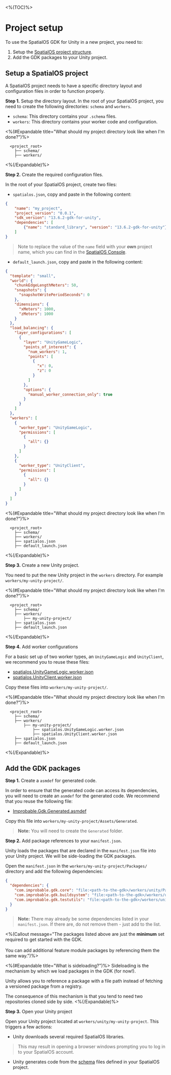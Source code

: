 <%(TOC)%>
# Project setup

To use the SpatialOS GDK for Unity in a new project, you need to:

1. Setup the [SpatialOS project structure](https://docs.improbable.io/reference/latest/shared/reference/project-structure).
1. Add the GDK packages to your Unity project.

## Setup a SpatialOS project

A SpatialOS project needs to have a specific directory layout and configuration files in order to function properly.

**Step 1.** Setup the directory layout.
In the root of your SpatialOS project, you need to create the following directories: `schema` and `workers`.

* `schema`: This directory contains your `.schema` files.
* `workers`: This directory contains your worker code and configuration.

<%(#Expandable title="What should my project directory look like when I'm done?")%>
```text
  <project_root>
    ├── schema/
    ├── workers/
```
<%(/Expandable)%>

**Step 2.** Create the required configuration files.

In the root of your SpatialOS project, create two files:

* `spatialos.json`, copy and paste in the following content:

```json
{
    "name": "my_project",
    "project_version": "0.0.1",
    "sdk_version": "13.6.2-gdk-for-unity",
    "dependencies": [
        {"name": "standard_library", "version": "13.6.2-gdk-for-unity"}
    ]
}
```

> Note to replace the value of the `name` field with your **own** project name, which you can find in the [SpatialOS Console](https://console.improbable.io/projects).

* `default_launch.json`, copy and paste in the following content:

```json
{
  "template": "small",
  "world": {
    "chunkEdgeLengthMeters": 50,
    "snapshots": {
      "snapshotWritePeriodSeconds": 0
    },
    "dimensions": {
      "xMeters": 1000,
      "zMeters": 1000
    }
  },
  "load_balancing": {
    "layer_configurations": [
      {
        "layer": "UnityGameLogic",
        "points_of_interest": {
          "num_workers": 1,
          "points": [
            {
              "x": 0,
              "z": 0
            }
          ]
        },
        "options": {
          "manual_worker_connection_only": true
        }
      }
    ]
  },
  "workers": [
    {
      "worker_type": "UnityGameLogic",
      "permissions": [
        {
          "all": {}
        }
      ]
    },
    {
      "worker_type": "UnityClient",
      "permissions": [
        {
          "all": {}
        }
      ]
    }
  ]
}
```

<%(#Expandable title="What should my project directory look like when I'm done?")%>
```text
  <project_root>
    ├── schema/
    ├── workers/
    ├── spatialos.json
    ├── default_launch.json
```
<%(/Expandable)%>

**Step 3.** Create a new Unity project.

You need to put the new Unity project in the `workers` directory. For example `workers/my-unity-project/`.

<%(#Expandable title="What should my project directory look like when I'm done?")%>
```text
  <project_root>
    ├── schema/
    ├── workers/
        ├── my-unity-project/
    ├── spatialos.json
    ├── default_launch.json
```
<%(/Expandable)%>

**Step 4.** Add worker configurations

For a basic set up of two worker types, an `UnityGameLogic` and `UnityClient`, we recommend you to reuse these files:

* [spatialos.UnityGameLogic.worker.json](https://github.com/spatialos/gdk-for-unity/blob/master/workers/unity/spatialos.UnityGameLogic.worker.json)
* [spatialos.UnityClient.worker.json](https://github.com/spatialos/gdk-for-unity/blob/master/workers/unity/spatialos.UnityClient.worker.json)

Copy these files into `workers/my-unity-project/`.


<%(#Expandable title="What should my project directory look like when I'm done?")%>
```text
  <project_root>
    ├── schema/
    ├── workers/
        ├── my-unity-project/
            ├── spatialos.UnityGameLogic.worker.json
            ├── spatialos.UnityClient.worker.json
    ├── spatialos.json
    ├── default_launch.json
```
<%(/Expandable)%>

## Add the GDK packages

**Step 1.** Create a `asmdef` for generated code.

In order to ensure that the generated code can access its dependencies, you will need to create an `asmdef` for the generated code. We recommend that you reuse the following file: 

* [Improbable.Gdk.Generated.asmdef](https://github.com/spatialos/gdk-for-unity/blob/master/workers/unity/Assets/Generated/Improbable.Gdk.Generated.asmdef)

Copy this file into `workers/my-unity-project/Assets/Generated`.

> **Note:** You will need to create the `Generated` folder.

**Step 2.** Add package references to your `manifest.json`.

Unity loads the packages that are declared in the `manifest.json` file into your Unity project. We will be side-loading the GDK packages.

Open the `manifest.json` in the `workers/my-unity-project/Packages/` directory and add the following dependencies:

```json
{
  "dependencies": {
    "com.improbable.gdk.core": "file:<path-to-the-gdk>/workers/unity/Packages/com.improbable.gdk.core",
    "com.improbable.gdk.buildsystem": "file:<path-to-the-gdk>/workers/unity/Packages/com.improbable.gdk.buildsystem",
    "com.improbable.gdk.testutils": "file:<path-to-the-gdk>/workers/unity/Packages/com.improbable.gdk.testutils",
  }
}
```

> **Note:** There may already be some dependencies listed in your `manifest.json`. If there are, do not remove them - just add to the list.

<%(Callout message="The packages listed above are just the **minimum** set required to get started with the GDK.<br/><br/>You can add additional feature module packages by referencing them the same way.")%>

<%(#Expandable title="What is sideloading?")%>
Sideloading is the mechanism by which we load packages in the GDK (for now!). 

Unity allows you to reference a package with a file path instead of fetching a versioned package from a registry.

The consequence of this mechanism is that you tend to need two repositories cloned side by side.
<%(/Expandable)%>

**Step 3.** Open your Unity project

Open your Unity project located at `workers/unity/my-unity-project`. This triggers a few actions:
  
* Unity downloads several required SpatialOS libraries.

> This may result in opening a browser windows prompting you to log in to your SpatialOS account.

* Unity generates code from the [schema]({{urlRoot}}/content/glossary#schema) files defined in your SpatialOS project.
